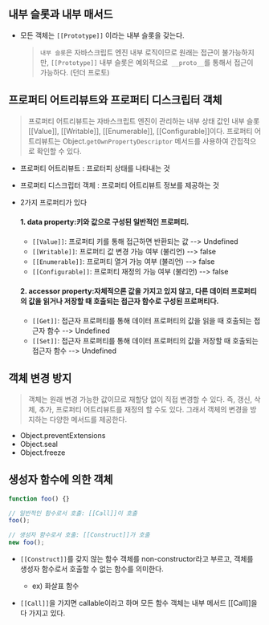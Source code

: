 ## 내부 슬롯과 내부 매서드

- 모든 객체는 `[[Prototype]]` 이라는 내부 슬롯을 갖는다.
  > `내부 슬롯`은 자바스크립트 엔진 내부 로직이므로 원래는 접근이 불가능하지만, `[[Prototype]]` 내부 슬롯은 예외적으로` __proto__`를 통해서 접근이 가능하다. (던더 프로토)

## 프로퍼티 어트리뷰트와 프로퍼티 디스크립터 객체
>프로퍼티 어트리뷰트는 자바스크립트 엔진이 관리하는 내부 상태 값인 내부 슬롯 [[Value]], [[Writable]], [[Enumerable]], [[Configurable]]이다. 프로퍼티 어트리뷰트는 Object.`getOwnPropertyDescriptor` 메서드를 사용하여 간접적으로 확인할 수 있다.
- 프로퍼티 어트리뷰트 : 프로터피 상태를 나타내는 것
- 프로퍼티 디스크립터 객체 : 프로퍼티 어트리뷰트 정보를 제공하는 것

- 2가지 프로퍼티가 있다
  #### 1. data property:키와 값으로 구성된 일반적인 프로퍼티.
  - `[[Value]]`: 프로퍼티 키를 통해 접근하면 반환되는 값 --> Undefined
  - `[[Writable]]`: 프로퍼티 값 변경 가능 여부 (불리언) --> false
  - `[[Enumerable]]`: 프로퍼티 열거 가능 여부 (불리언) --> false
  - `[[Configurable]]`: 프로퍼티 재정의 가능 여부 (불리언) --> false
  #### 2. accessor property:자체적으론 값을 가지고 있지 않고, 다른 데이터 프로퍼티의 값을 읽거나 저장할 때 호출되는 접근자 함수로 구성된 프로퍼티다.
  - `[[Get]]`: 접근자 프로퍼티를 통해 데이터 프로퍼티의 값을 읽을 때 호출되는 접근자 함수 --> Undefined
  - `[[Set]]`: 접근자 프로퍼티를 통해 데이터 프로퍼티의 값을 저장할 때 호출되는 접근자 함수 --> Undefined

## 객체 변경 방지
>객체는 원래 변경 가능한 값이므로 재할당 없이 직접 변경할 수 있다. 즉, 갱신, 삭제, 추가, 프로퍼티 어트리뷰트를 재정의 할 수도 있다. 그래서 객체의 변경을 방지하는 다양한 메서드를 제공한다.

- Object.preventExtensions
- Object.seal
- Object.freeze

## 생성자 함수에 의한 객체
 ```js
function foo() {}

// 일반적인 함수로서 호출: [[Call]]이 호출
foo();

// 생성자 함수로서 호출: [[Construct]]가 호출
new foo();
 ```

- `[[Construct]]`를 갖지 않는 함수 객체를 non-constructor라고 부르고, 객체를 생성자 함수로서 호출할 수 없는 함수를 의미한다.
    - ex) 화살표 함수

- `[[Call]]`을 가지면 callable이라고 하며 모든 함수 객체는 내부 메서드 [[Call]]을 다 가지고 있다.

